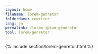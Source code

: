 ```yaml
---
layout: home
fileName: lorem-genretor
folderName: rewriter
lang: en
permalink: /lorem-ipsum-generator
tool: lorem-genretor
---
```


{% include section/lorem-genretor.html %}
